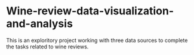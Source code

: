 # Wine-review-data-visualization-and-analysis
This is an exploritory project working with three data sources to complete the tasks related to wine reviews.
